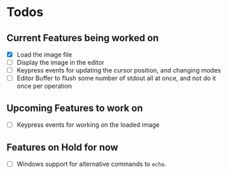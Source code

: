# Todos

## Current Features being worked on

- [x] Load the image file
- [ ] Display the image in the editor
- [ ] Keypress events for updating the cursor position, and changing modes
- [ ] Editor Buffer to flush some number of stdout all at once, and not do it once per operation

## Upcoming Features to work on

- [ ] Keypress events for working on the loaded image

## Features on Hold for now

- [ ] Windows support for alternative commands to `echo`.
